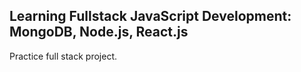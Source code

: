 ## Learning Fullstack JavaScript Development: MongoDB, Node.js, React.js

Practice full stack project.

